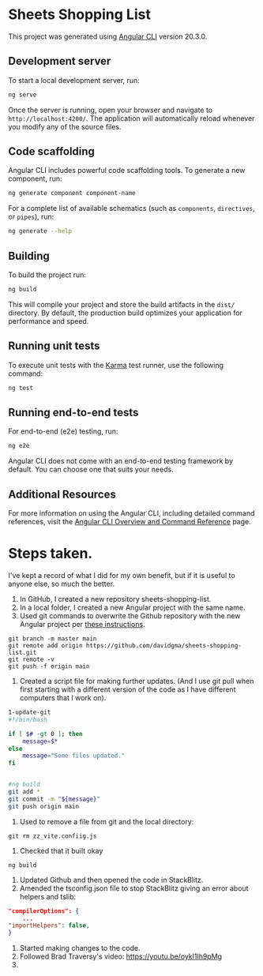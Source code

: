 # Sheets Shopping List

This project was generated using [Angular CLI](https://github.com/angular/angular-cli) version 20.3.0.

## Development server

To start a local development server, run:

```bash
ng serve
```

Once the server is running, open your browser and navigate to `http://localhost:4200/`. The application will automatically reload whenever you modify any of the source files.

## Code scaffolding

Angular CLI includes powerful code scaffolding tools. To generate a new component, run:

```bash
ng generate component component-name
```

For a complete list of available schematics (such as `components`, `directives`, or `pipes`), run:

```bash
ng generate --help
```

## Building

To build the project run:

```bash
ng build
```

This will compile your project and store the build artifacts in the `dist/` directory. By default, the production build optimizes your application for performance and speed.

## Running unit tests

To execute unit tests with the [Karma](https://karma-runner.github.io) test runner, use the following command:

```bash
ng test
```

## Running end-to-end tests

For end-to-end (e2e) testing, run:

```bash
ng e2e
```

Angular CLI does not come with an end-to-end testing framework by default. You can choose one that suits your needs.

## Additional Resources

For more information on using the Angular CLI, including detailed command references, visit the [Angular CLI Overview and Command Reference](https://angular.dev/tools/cli) page.


# Steps taken. 
I've kept a record of what I did for my own benefit, but if it is useful to anyone else, so much the better.

1. In GitHub, I created a new repository sheets-shopping-list.
1. In a local folder, I created a new Angular project with the same name.
1. Used git commands to overwrite the Github repository with the new Angular project per [these instructions](https://docs.github.com/en/migrations/importing-source-code/using-the-command-line-to-import-source-code/adding-locally-hosted-code-to-github#adding-a-local-repository-to-github-using-git).
```
git branch -m master main
git remote add origin https://github.com/davidgma/sheets-shopping-list.git
git remote -v
git push -f origin main
```
1. Created a script file for making further updates. (And I use git pull when first starting with a different version of the code as I have different computers that I work on).
```bash
1-update-git
#!/bin/bash

if [ $# -gt 0 ]; then
	message=$*
else
	message="Some files updated."
fi


#ng build
git add *
git commit -m "${message}"
git push origin main

```
1. Used to remove a file from git and the local directory:
```
git rm zz_vite.confiig.js
```
1. Checked that it built okay
```
ng build
```
1. Updated Github and then opened the code in StackBlitz.
1. Amended the tsconfig.json file to stop StackBlitz giving an error about helpers and tslib:
```json
"compilerOptions": {
	...
"importHelpers": false,
}
```
1. Started making changes to the code.
1. Followed Brad Traversy's video: https://youtu.be/oykl1Ih9pMg
1. 